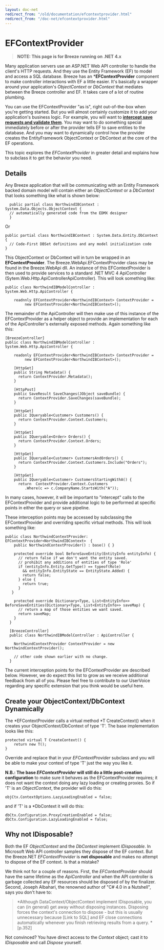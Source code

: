 ```yaml
---
layout: doc-net
redirect_from: "/old/documentation/efcontextprovider.html"
redirect_from: "/doc-net/efcontextprovider.html"
---
```

# EFContextProvider

> **NOTE: This page is for Breeze running on .NET 4.x**<br>

Many application servers use an ASP.NET Web API controller to handle the client's HTTP requests. And they use the Entity Framework (EF) to model and access a SQL database. Breeze has an ***EFContextProvider** component to make controller interactions with EF a little easier. It's basically a wrapper around your application's *ObjectContext* or *DbContext* that mediates between the Breeze controller and EF. It takes care of a lot of routine plumbing.

You can use the EFContextProvider "as is", right out-of-the-box when you're getting started. But you will almost certainly customize it to add your application's business logic. For example, you will want to **[intercept save requests and validate them](#SaveInterception)**. You may want to do something special immediately before or after the provider tells EF to save entities to the database. And you may want to dynamically control how the provider creates the EntityFramework ObjectContext or DbContext at the core of the EF operations.

This topic explores the *EFContextProvider* in greater detail and explains how to subclass it to get the behavior you need.

## Details

Any Breeze application that will be communicating with an Entity Framework backed domain model will contain either an *ObjectContext* or a *DbContext* that looks something like what is shown below:


      public partial class NorthwindIBContext : System.Data.Objects.ObjectContext {
      // automatically generated code from the EDMX designer
      }

Or

	public partial class NorthwindIBContext : System.Data.Entity.DbContext {
	  // Code-First DBSet definitions and any model initialization code
	}

This ObjectContext or DbContext will in turn be wrapped in an **EFContextProvider**. The Breeze.WebApi.EFContextProvider class may be found in the Breeze.WebApi dll. An instance of this EFContextProvider is then used to provide services to a standard .NET MVC 4 ApiController (Sytem.Web.Http.ApiControllerApiController). This will look something like:

	public class NorthwindIBModelController : System.Web.Http.ApiController {
	
	    readnnly EFContextProvider<NorthwindIBContext> ContextProvider =
	         new EFContextProvider<NorthwindIBContext>();

The remainder of the ApiController will then make use of this instance of the EFContextProvider as a helper object to provide an implementation for each of the ApiController's externally exposed methods. Again something like this:

	[BreezeController]
	public class NorthwindIBModelController : System.Web.Http.ApiController {
	
	    readonly EFContextProvider<NorthwindIBContext> ContextProvider =
	         new EFContextProvider<NorthwindIBContext>();
	
	    [HttpGet]
	    public String Metadata() {
	      return ContextProvider.Metadata();
	    }
	
	    [HttpPost]
	    public SaveResult SaveChanges(JObject saveBundle) {
	      return ContextProvider.SaveChanges(saveBundle);
	    }
	
	    [HttpGet]
	    public IQueryable<Customer> Customers() {
	      return ContextProvider.Context.Customers;
	    }
	
	    [HttpGet]
	    public IQueryable<Order> Orders() {
	      return ContextProvider.Context.Orders;
	    }
	
	    [HttpGet]
	    public IQueryable<Customer> CustomersAndOrders() {
	      return ContextProvider.Context.Customers.Include("Orders");
	    }
	
	    [HttpGet]
	    public IQueryable<Customer> CustomersStartingWithA() {
	      return  ContextProvider.Context.Customers
	         .Where(c => c.CompanyName.StartsWith("A"));

<a name="SaveInterception"></a>In many cases, however, it will be important to "intercept" calls to the EFContextProvider and provide additional logic to be performed at specific points in either the query or save pipeline.


These interception points may be accessed by subclassing the EFContextProvider and overriding specific virtual methods. This will look something like:

	public class NorthwindContextProvider: EFContextProvider<NorthwindIBContext>  {
	    public NorthwindContextProvider() : base() { }
	
	    protected override bool BeforeSaveEntity(EntityInfo entityInfo) {
	      // return false if we don't want the entity saved.
	      // prohibit any additions of entities of type 'Role'
	      if (entityInfo.Entity.GetType() == typeof(Role)
	        && entityInfo.EntityState == EntityState.Added) {
	        return false;
	      } else {
	        return true;
	      }
	   }
	
	    protected override Dictionary<Type, List<EntityInfo>> BeforeSaveEntities(Dictionary<Type, List<EntityInfo>> saveMap) {
	      // return a map of those entities we want saved.
	      return saveMap;
	    }
	  }
	
	  [BreezeController]
	  public class NorthwindIBModelController : ApiController {
	
	    NorthwindContextProvider ContextProvider = new NorthwindContextProvider();
	
	    // other code shown earlier with no change.
	  }

The current interception points for the EFContextProvider are described below. However, we do expect this list to grow as we receive additional feedback from all of you. Please feel free to contribute to our UserVoice regarding any specific extension that you think would be useful here.

## Create your ObjectContext/DbContext Dynamically

The *EFContextProvider calls a virtual method *T CreateContext() when it creates your ObjectContext/DbContext of type 'T'. The base implementation looks like this:

	protected virtual T CreateContext() {
	    return new T();
	}

Override and replace that in your *EFContextProvider* subclass and you will be able to make your context of type 'T' just the way you like it.


**N.B.: The base *EFContextProvider* will still do a little post-creation configuration** to make sure it behaves as the EFContextProvider requires; it does not want the context doing any lazy loading or creating proxies. So if 'T' is an *ObjectContext*, the provider will do this:

	objCtx.ContextOptions.LazyLoadingEnabled = false;

and if 'T' is a *DbContext it will do this:

	dbCtx.Configuration.ProxyCreationEnabled = false;
	dbCtx.Configuration.LazyLoadingEnabled = false;

## Why not IDisposable?

Both the EF *ObjectContext* and the *DbContext* implement *IDisposable*. In Microsoft Web API controller samples they dispose of the EF context. But the Breeze.NET *EFContextProvider* is **not disposable** and makes no attempt to dispose of the EF context. Is that a mistake?


We think not for a couple of reasons. First, the *EFContextProvider* should have the same lifetime as the *ApiController* and when the API controller is garbage collected any EF resources should be disposed of by the finalizer. Second, Joseph Albahari, the renowned author of "C# 4.0 in a Nutshell", says you don't have to:

> *Although DataContext/ObjectContext implement IDisposable, you can (in general) get away without disposing instances. Disposing forces the context's connection to dispose - but this is usually unnecessary because [Link to SQL] and EF close connections automatically whenever you finish retrieving results from a query. *[p.352]


Not convinced? You have direct access to the *Context* object; cast it to *IDisposable* and call *Dispose* yourself.

